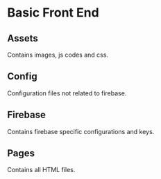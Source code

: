 # Basic Front End

## Assets 
Contains images, js codes and css.
## Config
Configuration files not related to firebase.
## Firebase
Contains firebase specific configurations and keys.
## Pages
Contains all HTML files.